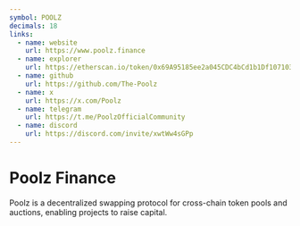 ```yaml
---
symbol: POOLZ
decimals: 18
links:
  - name: website
    url: https://www.poolz.finance
  - name: explorer
    url: https://etherscan.io/token/0x69A95185ee2a045CDC4bCd1b1Df10710395e4e23
  - name: github
    url: https://github.com/The-Poolz
  - name: x
    url: https://x.com/Poolz
  - name: telegram
    url: https://t.me/PoolzOfficialCommunity
  - name: discord
    url: https://discord.com/invite/xwtWw4sGPp
---
```


# Poolz Finance

Poolz is a decentralized swapping protocol for cross-chain token pools and auctions, enabling projects to raise capital.
